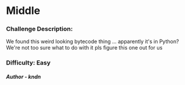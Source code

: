 # Middle


### Challenge Description:
We found this weird looking bytecode thing ... apparently it's in Python? We're not too sure what to do with it pls figure this one out for us 

### Difficulty: Easy

##### Author - kndn

